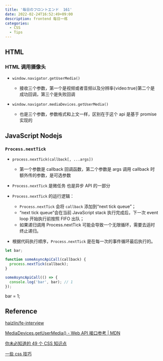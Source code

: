 ```yaml
---
title: '毎日のフロントエンド  161'
date: 2022-02-24T16:52:49+09:00
description: frontend 每日一练
categories:
  - CSS
  - Tips
---
```


## HTML

### HTML 调用摄像头

- `window.navigator.getUserMedia()`

  - 接收三个参数，第一个是视频或者音频以及分辨率{video:true}第二个是成功回调，第三个是失败回调

- `window.navigator.mediaDevices.getUserMedia()`
  - 也是三个参数，参数格式和上文一样，区别在于这个 api 是基于 promise 实现的

## JavaScript Nodejs

### `Process.nextTick`

- `process.nextTick(callback[, ...args])`

  - 第一个参数是 callback 回调函数，第二个参数是 args 调用 callback 时额外传的参数，是可选参数

- `Process.nextTick` 是微任务 也是异步 API 的一部分

- `Process.nextTick` 的运行逻辑：

  - `Process.nextTick` 会将 `callback` 添加到“next tick queue”；
  - “next tick queue”会在当前 JavaScript stack 执行完成后，下一次 event loop 开始执行前按照 FIFO 出队；
  - 如果递归调用 Process.nextTick 可能会导致一个无限循环，需要去适时终止递归。

- 根据代码执行顺序，`Process.nextTick` 是在每一次的事件循环最后执行的。

```js
let bar;

function someAsyncApiCall(callback) {
  process.nextTick(callback);
}

someAsyncApiCall(() => {
  console.log('bar', bar); // 1
});
```

bar = 1;

## Reference

[haizlin/fe-interview](https://github.com/haizlin/fe-interview/blob/master/category/history.md)

[MediaDevices.getUserMedia() - Web API 接口参考 | MDN](https://developer.mozilla.org/zh-CN/docs/Web/API/MediaDevices/getUserMedia)

[你未必知道的 49 个 CSS 知识点](https://juejin.cn/post/6844903902123393032)

[一些 css 技巧](https://github.com/haizlin/fe-interview/issues/1252)

